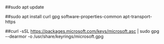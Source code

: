 ##sudo apt update

##sudo apt install curl gpg software-properties-common apt-transport-https

##curl -sSL https://packages.microsoft.com/keys/microsoft.asc | sudo gpg --dearmor -o /usr/share/keyrings/microsoft.gpg
